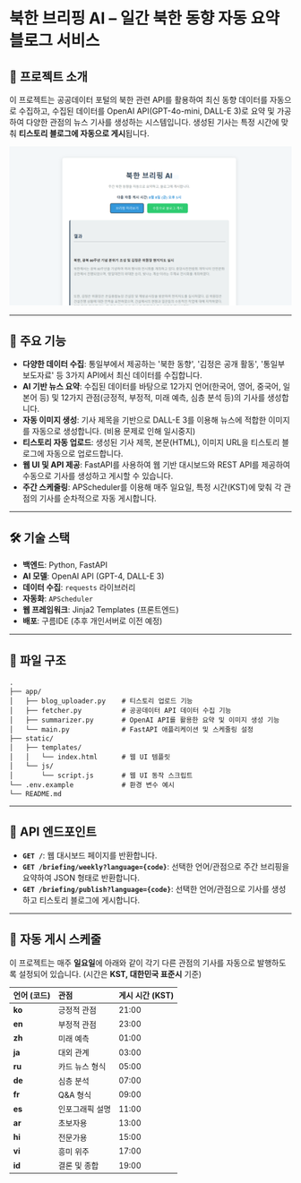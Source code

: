 # 북한 브리핑 AI – 일간 북한 동향 자동 요약 블로그 서비스

## 📝 프로젝트 소개

이 프로젝트는 공공데이터 포털의 북한 관련 API를 활용하여 최신 동향 데이터를 자동으로 수집하고, 수집된 데이터를 OpenAI API(GPT-4o-mini, DALL-E 3)로 요약 및 가공하여 다양한 관점의 뉴스 기사를 생성하는 시스템입니다. 생성된 기사는 특정 시간에 맞춰 **티스토리 블로그에 자동으로 게시**됩니다.

![미리보기](image/preview.PNG)

---

## 🚀 주요 기능

  * **다양한 데이터 수집**: 통일부에서 제공하는 '북한 동향', '김정은 공개 활동', '통일부 보도자료' 등 3가지 API에서 최신 데이터를 수집합니다.
  * **AI 기반 뉴스 요약**: 수집된 데이터를 바탕으로 12가지 언어(한국어, 영어, 중국어, 일본어 등) 및 12가지 관점(긍정적, 부정적, 미래 예측, 심층 분석 등)의 기사를 생성합니다.
  * **자동 이미지 생성**: 기사 제목을 기반으로 DALL-E 3를 이용해 뉴스에 적합한 이미지를 자동으로 생성합니다. (비용 문제로 인해 일시중지)
  * **티스토리 자동 업로드**: 생성된 기사 제목, 본문(HTML), 이미지 URL을 티스토리 블로그에 자동으로 업로드합니다.
  * **웹 UI 및 API 제공**: FastAPI를 사용하여 웹 기반 대시보드와 REST API를 제공하여 수동으로 기사를 생성하고 게시할 수 있습니다.
  * **주간 스케줄링**: APScheduler를 이용해 매주 일요일, 특정 시간(KST)에 맞춰 각 관점의 기사를 순차적으로 자동 게시합니다.

---

## 🛠 기술 스택

  * **백엔드**: Python, FastAPI
  * **AI 모델**: OpenAI API (GPT-4, DALL-E 3)
  * **데이터 수집**: `requests` 라이브러리
  * **자동화**: `APScheduler`
  * **웹 프레임워크**: Jinja2 Templates (프론트엔드)
  * **배포**: 구름IDE (추후 개인서버로 이전 예정)

---

## 📁 파일 구조

```
.
├── app/
│   ├── blog_uploader.py    # 티스토리 업로드 기능
│   ├── fetcher.py          # 공공데이터 API 데이터 수집 기능
│   ├── summarizer.py       # OpenAI API를 활용한 요약 및 이미지 생성 기능
│   └── main.py             # FastAPI 애플리케이션 및 스케줄링 설정
├── static/
│   ├── templates/
│   │   └── index.html      # 웹 UI 템플릿
│   └── js/
│       └── script.js       # 웹 UI 동작 스크립트
└── .env.example            # 환경 변수 예시
└── README.md
```

---

## 🤖 API 엔드포인트

  * **`GET /`**: 웹 대시보드 페이지를 반환합니다.
  * **`GET /briefing/weekly?language={code}`**: 선택한 언어/관점으로 주간 브리핑을 요약하여 JSON 형태로 반환합니다.
  * **`GET /briefing/publish?language={code}`**: 선택한 언어/관점으로 기사를 생성하고 티스토리 블로그에 게시합니다.

---

## 📅 자동 게시 스케줄

이 프로젝트는 매주 **일요일**에 아래와 같이 각기 다른 관점의 기사를 자동으로 발행하도록 설정되어 있습니다. (시간은 **KST, 대한민국 표준시** 기준)

| 언어 (코드) | 관점             | 게시 시간 (KST) |
| :---------- | :--------------- | :-------------- |
| **ko** | 긍정적 관점      | 21:00           |
| **en** | 부정적 관점      | 23:00           |
| **zh** | 미래 예측        | 01:00           |
| **ja** | 대외 관계        | 03:00           |
| **ru** | 카드 뉴스 형식   | 05:00           |
| **de** | 심층 분석        | 07:00           |
| **fr** | Q\&A 형식         | 09:00           |
| **es** | 인포그래픽 설명  | 11:00           |
| **ar** | 초보자용         | 13:00           |
| **hi** | 전문가용         | 15:00           |
| **vi** | 흥미 위주        | 17:00           |
| **id** | 결론 및 종합     | 19:00           |
